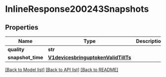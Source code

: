 # InlineResponse200243Snapshots

## Properties
Name | Type | Description | Notes
------------ | ------------- | ------------- | -------------
**quality** | **str** |  | [optional] 
**snapshot_time** | [**V1devicesbringuptokenValidTillTs**](V1devicesbringuptokenValidTillTs.md) |  | [optional] 

[[Back to Model list]](../README.md#documentation-for-models) [[Back to API list]](../README.md#documentation-for-api-endpoints) [[Back to README]](../README.md)

